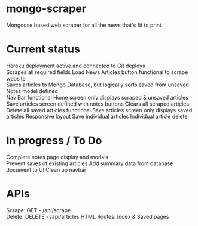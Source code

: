 # mongo-scraper  
Mongoose based web scraper for all the news that's fit to print  
  
# Current status  
Heroku deployment active and connected to Git deploys    
Scrapes all required fields
Load News Articles button functional to scrape website  
Saves articles to Mongo Database, but logically sorts saved from unsaved
Notes model defined  
Nav Bar functional
Home screen only displays scraped & unsaved articles
Save articles screen defined with notes buttons
Clears all scraped articles
Delete all saved articles functional
Save articles screen only displays saved articles
Responsive layout
Save individual articles
Individual article delete 
  
# In progress / To Do  
Complete notes page display and modals  
Prevent saves of existing articles
Add summary data from database document to UI
Clean up navbar
  
# APIs 
Scrape:  GET - /api/scrape  
Delete:  DELETE - /api/articles
HTML Routes:  Index & Saved pages  